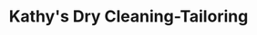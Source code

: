 ---
title: "Kathy's Dry Cleaning-Tailoring"
url: /stroudsburg/kathys-dry-cleaning-tailoring/
shop: laundry
---